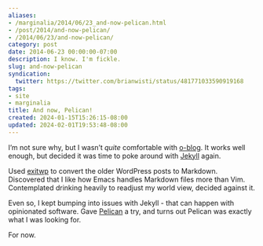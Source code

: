 ```yaml
---
aliases:
- /marginalia/2014/06/23_and-now-pelican.html
- /post/2014/and-now-pelican/
- /2014/06/23/and-now-pelican/
category: post
date: 2014-06-23 00:00:00-07:00
description: I know. I'm fickle.
slug: and-now-pelican
syndication:
  twitter: https://twitter.com/brianwisti/status/481771033590919168
tags:
- site
- marginalia
title: And now, Pelican!
created: 2024-01-15T15:26:15-08:00
updated: 2024-02-01T19:53:48-08:00
---
```


I’m not sure why, but I wasn’t *quite* comfortable with [o-blog](https://github.com/renard/o-blog). It works well enough, but decided it was time to poke around with [Jekyll](../../../card/Jekyll.md) again.

Used [exitwp](https://github.com/thomasf/exitwp) to convert the older WordPress posts to Markdown. Discovered that I like how Emacs handles Markdown files more than Vim. Contemplated drinking heavily to readjust my world view, decided against it.

Even so, I kept bumping into issues with Jekyll - that can happen with opinionated software. Gave [Pelican](../../../card/Pelican.md) a try, and turns out Pelican was exactly what I was looking for.

For now.
